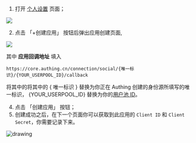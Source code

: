 <IntegrationDetailCard title="在 Gitee 个人设置页创建一个 OAuth 应用">

1. 打开 [个人设置](https://gitee.com/profile/account_information) 页面； 

![](~@imagesZhCn/connections/gitee/gitee-third-app-menu.png)

2. 点击 「+创建应用」 按钮后弹出应用创建页面, 

![](~@imagesZhCn/connections/gitee/create-gitee-app-form.png)

其中 **应用回调地址** 填入 

`https://core.authing.cn/connection/social/{唯一标识}/{YOUR_USERPOOL_ID}/callback`

将其中的将其中的 { 唯一标识 } 替换为你正在 Authing 创建的身份源所填写的唯一标识， {YOUR_USERPOOL_ID} 替换为你的[用户池 ID](/guides/faqs/get-userpool-id-and-secret.md)。

4. 点击 「创建应用」 按钮；
5. 创建成功之后，在下一个页面你可以获取到此应用的 `Client ID` 和 `Client Secret`，你需要记录下来。

<img src="~@imagesZhCn/connections/gitee/gitee-app-detail.png" alt="drawing" style="display:block;margin: 0 auto;"/>


</IntegrationDetailCard>
